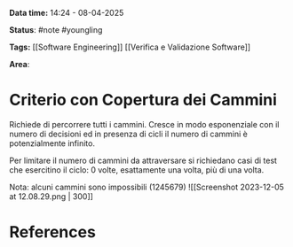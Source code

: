 **Data time:** 14:24 - 08-04-2025

**Status**: #note #youngling 

**Tags:** [[Software Engineering]] [[Verifica e Validazione Software]]

**Area**: 
# Criterio con Copertura dei Cammini

Richiede di percorrere tutti i cammini. Cresce in modo esponenziale con il numero di decisioni ed in presenza di cicli il numero di cammini è potenzialmente infinito. 

Per limitare il numero di cammini da attraversare si richiedano casi di test che esercitino il ciclo: 0 volte, esattamente una volta, più di una volta.

Nota: alcuni cammini sono impossibili (1245679)
![[Screenshot 2023-12-05 at 12.08.29.png | 300]]

# References